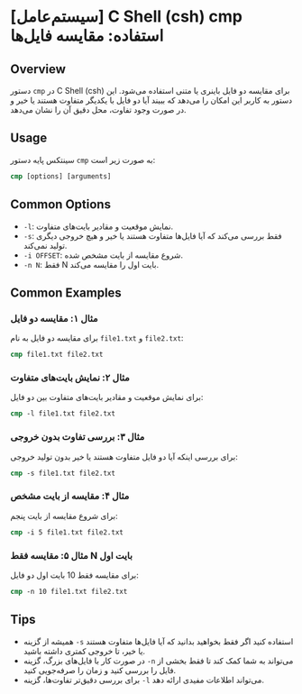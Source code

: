 # [سیستم‌عامل] C Shell (csh) cmp استفاده: مقایسه فایل‌ها

## Overview
دستور `cmp` در C Shell (csh) برای مقایسه دو فایل باینری یا متنی استفاده می‌شود. این دستور به کاربر این امکان را می‌دهد که ببیند آیا دو فایل با یکدیگر متفاوت هستند یا خیر و در صورت وجود تفاوت، محل دقیق آن را نشان می‌دهد.

## Usage
سینتکس پایه دستور `cmp` به صورت زیر است:

```csh
cmp [options] [arguments]
```

## Common Options
- `-l`: نمایش موقعیت و مقادیر بایت‌های متفاوت.
- `-s`: فقط بررسی می‌کند که آیا فایل‌ها متفاوت هستند یا خیر و هیچ خروجی دیگری تولید نمی‌کند.
- `-i OFFSET`: شروع مقایسه از بایت مشخص شده.
- `-n N`: فقط N بایت اول را مقایسه می‌کند.

## Common Examples
### مثال ۱: مقایسه دو فایل
برای مقایسه دو فایل به نام `file1.txt` و `file2.txt`:

```csh
cmp file1.txt file2.txt
```

### مثال ۲: نمایش بایت‌های متفاوت
برای نمایش موقعیت و مقادیر بایت‌های متفاوت بین دو فایل:

```csh
cmp -l file1.txt file2.txt
```

### مثال ۳: بررسی تفاوت بدون خروجی
برای بررسی اینکه آیا دو فایل متفاوت هستند یا خیر بدون تولید خروجی:

```csh
cmp -s file1.txt file2.txt
```

### مثال ۴: مقایسه از بایت مشخص
برای شروع مقایسه از بایت پنجم:

```csh
cmp -i 5 file1.txt file2.txt
```

### مثال ۵: مقایسه فقط N بایت اول
برای مقایسه فقط 10 بایت اول دو فایل:

```csh
cmp -n 10 file1.txt file2.txt
```

## Tips
- همیشه از گزینه `-s` استفاده کنید اگر فقط بخواهید بدانید که آیا فایل‌ها متفاوت هستند یا خیر، تا خروجی کمتری داشته باشید.
- در صورت کار با فایل‌های بزرگ، گزینه `-n` می‌تواند به شما کمک کند تا فقط بخشی از فایل را بررسی کنید و زمان را صرفه‌جویی کنید.
- برای بررسی دقیق‌تر تفاوت‌ها، گزینه `-l` می‌تواند اطلاعات مفیدی ارائه دهد.